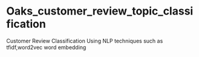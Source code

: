 # Oaks_customer_review_topic_classification
Customer Review Classification Using NLP techniques such as tfidf,word2vec word embedding
